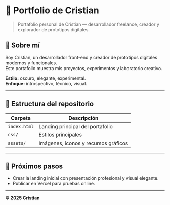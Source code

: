 # 🌌 Portfolio de Cristian

> Portafolio personal de Cristian — desarrollador freelance, creador y explorador de prototipos digitales.

## 🔹 Sobre mí
Soy Cristian, un desarrollador front-end y creador de prototipos digitales modernos y funcionales.  
Este portafolio muestra mis proyectos, experimentos y laboratorio creativo.

**Estilo:** oscuro, elegante, experimental.  
**Enfoque:** introspectivo, técnico, visual.

---

## 🚀 Estructura del repositorio

| Carpeta | Descripción |
|---------|-------------|
| `index.html` | Landing principal del portafolio |
| `css/` | Estilos principales |
| `assets/` | Imágenes, iconos y recursos gráficos |

---

## 🧩 Próximos pasos
- Crear la landing inicial con presentación profesional y visual elegante.  
- Publicar en Vercel para pruebas online.  

---

**© 2025 Cristian**
